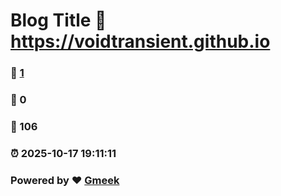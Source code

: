 # Blog Title :link: https://voidtransient.github.io 
### :page_facing_up: [1](https://voidtransient.github.io/tag.html) 
### :speech_balloon: 0 
### :hibiscus: 106 
### :alarm_clock: 2025-10-17 19:11:11 
### Powered by :heart: [Gmeek](https://github.com/Meekdai/Gmeek)

